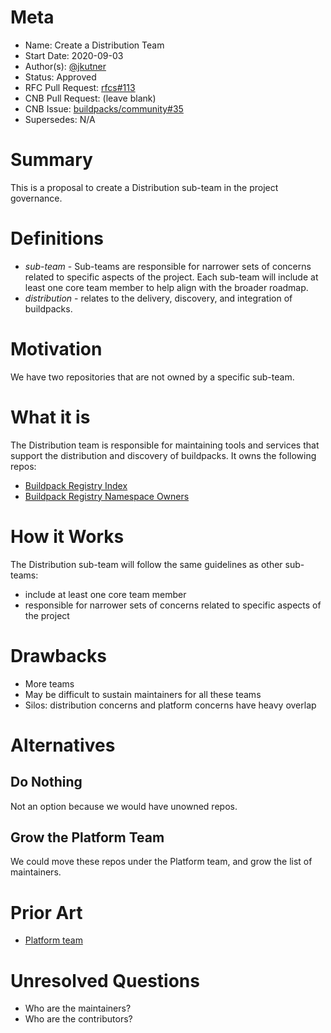 # Meta
[meta]: #meta
- Name: Create a Distribution Team
- Start Date: 2020-09-03
- Author(s): [@jkutner](@jkutner)
- Status: Approved
- RFC Pull Request: [rfcs#113](https://github.com/buildpacks/rfcs/pull/113)
- CNB Pull Request: (leave blank)
- CNB Issue: [buildpacks/community#35](https://github.com/buildpacks/community/issues/35)
- Supersedes: N/A

# Summary
[summary]: #summary

This is a proposal to create a Distribution sub-team in the project governance.

# Definitions
[definitions]: #definitions

- *sub-team* - Sub-teams are responsible for narrower sets of concerns related to specific aspects of the project. Each sub-team will include at least one core team member to help align with the broader roadmap.
- *distribution* - relates to the delivery, discovery, and integration of buildpacks.

# Motivation
[motivation]: #motivation

We have two repositories that are not owned by a specific sub-team.

# What it is
[what-it-is]: #what-it-is

The Distribution team is responsible for maintaining tools and services that support the distribution and discovery of buildpacks. It owns the following repos:

* [Buildpack Registry Index](https://github.com/buildpacks/registry-index)
* [Buildpack Registry Namespace Owners](https://github.com/buildpacks/registry-namespaces)

# How it Works
[how-it-works]: #how-it-works

The Distribution sub-team will follow the same guidelines as other sub-teams:

* include at least one core team member
* responsible for narrower sets of concerns related to specific aspects of the project

# Drawbacks
[drawbacks]: #drawbacks

- More teams
- May be difficult to sustain maintainers for all these teams
- Silos: distribution concerns and platform concerns have heavy overlap

# Alternatives
[alternatives]: #alternatives

## Do Nothing

Not an option because we would have unowned repos.

## Grow the Platform Team

We could move these repos under the Platform team, and grow the list of maintainers.

# Prior Art
[prior-art]: #prior-art

- [Platform team](https://github.com/buildpacks/community/blob/main/TEAMS.md#Platform-Team)

# Unresolved Questions
[unresolved-questions]: #unresolved-questions

- Who are the maintainers?
- Who are the contributors?
